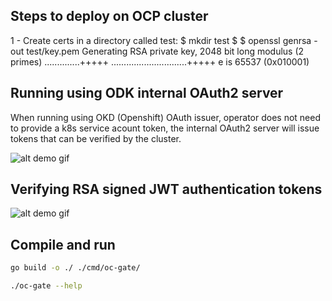 ## Steps to deploy on OCP cluster

1 - Create certs in a directory called test:
$ mkdir test
$
$ openssl genrsa -out test/key.pem
Generating RSA private key, 2048 bit long modulus (2 primes)
..............+++++
..............................+++++
e is 65537 (0x010001)


## Running using ODK internal OAuth2 server

When running using OKD (Openshift) OAuth issuer, operator does not need to provide a k8s service acount token,
the internal OAuth2 server will issue tokens that can be verified by the cluster.

![alt demo gif](https://raw.githubusercontent.com/yaacov/oc-gate/main/web/public/using_okd_oauth.gif)

## Verifying RSA signed JWT authentication tokens

![alt demo gif](https://raw.githubusercontent.com/yaacov/oc-gate/main/web/public/custom_tokens.gif)

## Compile and run

``` bash
go build -o ./ ./cmd/oc-gate/

./oc-gate --help
```
